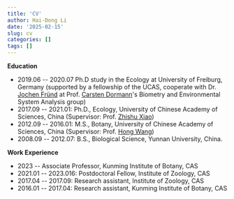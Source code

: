 ```yaml
---
title: 'CV'
author: Hai-Dong Li
date: '2025-02-15'
slug: cv
categories: []
tags: []
---
```



**Education**       
- 2019.06 -- 2020.07 Ph.D study in the Ecology at University of Freiburg, Germany 
(supported by a fellowship of the UCAS, cooperate with Dr. [Jochen Fründ](https://jochenfruend.wordpress.com) at 
Prof. [Carsten Dormann](https://www.biom.uni-freiburg.de/mitarbeiter/dormann)'s Biometry and Environmental System Analysis group)
- 2017.09 -- 2021.01: Ph.D., Ecology, University of Chinese Academy of Sciences, China (Supervisor: Prof. [Zhishu Xiao](https://www.researchgate.net/profile/Xiao-Zhishu))
- 2012.09 -- 2016.01: M.S., Botany, University of Chinese Academy of Sciences, China (Supervisor: Prof. [Hong Wang](http://groups.english.kib.cas.cn/klpb/wh/))
- 2008.09 -- 2012.07: B.S., Biological Science, Yunnan University, China.

**Work Experience**
- 2023 -- Associate Professor, Kunming Institute of Botany, CAS
- 2021.01 -- 2023.016: Postdoctoral Fellow, Institute of Zoology, CAS
- 2017.04 -- 2017.09: Research assistant, Institute of Zoology, CAS
- 2016.01 -- 2017.04: Research assistant, Kunming Institute of Botany, CAS


